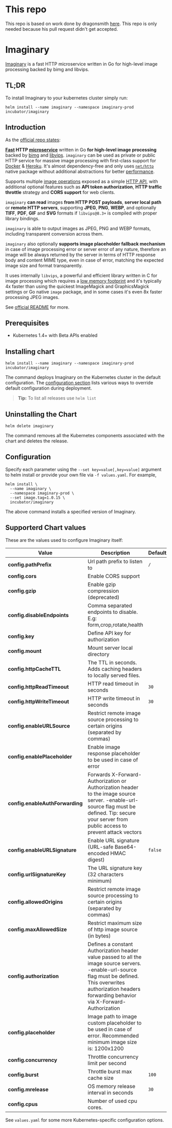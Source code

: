 # This repo

This repo is based on work done by dragonsmith [here](https://github.com/dragonsmith/charts/tree/incubator/imaginary/incubator/imaginary). This repo is only needed because his pull request didn't get accepted.

# Imaginary

[Imaginary](https://github.com/h2non/imaginary/blob/master/README.md#imaginary-----) is a fast HTTP microservice written in Go for high-level image processing backed by bimg and libvips.

## TL;DR

To install Imaginary to your kubernetes cluster simply run:

```shell
helm install --name imaginary --namespace imaginary-prod incubator/imaginary
```

## Introduction

As the [official repo states](https://github.com/h2non/imaginary/blob/master/README.md#imaginary-----):

**[Fast](#benchmarks) HTTP [microservice](http://microservices.io/patterns/microservices.html)** written in Go **for high-level image processing** backed by [bimg](https://github.com/h2non/bimg) and [libvips](https://github.com/jcupitt/libvips). `imaginary` can be used as private or public HTTP service for massive image processing with first-class support for [Docker](#docker) & [Heroku](#heroku).
It's almost dependency-free and only uses [`net/http`](http://golang.org/pkg/net/http/) native package without additional abstractions for better [performance](#performance).

Supports multiple [image operations](#supported-image-operations) exposed as a simple [HTTP API](#http-api),
with additional optional features such as **API token authorization**, **HTTP traffic throttle** strategy and **CORS support** for web clients.

`imaginary` **can read** images **from HTTP POST payloads**, **server local path** or **remote HTTP servers**, supporting **JPEG**, **PNG**, **WEBP**, and optionally **TIFF**, **PDF**, **GIF** and **SVG** formats if `libvips@8.3+` is compiled with proper library bindings.

`imaginary` is able to output images as JPEG, PNG and WEBP formats, including transparent conversion across them.

`imaginary` also optionally **supports image placeholder fallback mechanism** in case of image processing error or server error of any nature, therefore an image will be always returned by the server in terms of HTTP response body and content MIME type, even in case of error, matching the expected image size and format transparently.

It uses internally `libvips`, a powerful and efficient library written in C for image processing
which requires a [low memory footprint](http://www.vips.ecs.soton.ac.uk/index.php?title=Speed_and_Memory_Use)
and it's typically 4x faster than using the quickest ImageMagick and GraphicsMagick
settings or Go native `image` package, and in some cases it's even 8x faster processing JPEG images.

See [official README](https://github.com/h2non/imaginary/blob/master/README.md#contents) for more.

## Prerequisites

* Kubernetes 1.4+ with Beta APIs enabled

## Installing chart

```shell
helm install --name imaginary --namespace imaginary-prod incubator/imaginary
```

The command deploys Imaginary on the Kubernetes cluster in the default configuration. The [configuration section](#configuration) lists various ways to override default configuration during deployment.

> **Tip:** To list all releases use `helm list`

## Uninstalling the Chart

```shell
helm delete imaginary
```

The command removes all the Kubernetes components associated with the chart and deletes the release.

## Configuration

Specify each parameter using the `--set key=value[,key=value]` argument to helm install or provide your own file via `-f values.yaml`. For example,

```shell
helm install \
  --name imaginary \
  --namespace imaginary-prod \
  --set image.tag=1.0.15 \
  incubator/imaginary
```

The above command installs a specified version of Imaginary.

## Supporterd Chart values

These are the values used to configure Imaginary itself:

|Value|Description|Default|
|-----|-----------|-------|
|**config.pathPrefix**|Url path prefix to listen to|`/`|
|**config.cors**|Enable CORS support||
|**config.gzip**|Enable gzip compression (deprecated)||
|**config.disableEndpoints**|Comma separated endpoints to disable. E.g: form,crop,rotate,health||
|**config.key**|Define API key for authorization||
|**config.mount**|Mount server local directory||
|**config.httpCacheTTL**|The TTL in seconds. Adds caching headers to locally served files.||
|**config.httpReadTimeout**|HTTP read timeout in seconds|`30`|
|**config.httpWriteTimeout**|HTTP write timeout in seconds|`30`|
|**config.enableURLSource**|Restrict remote image source processing to certain origins (separated by commas)||
|**config.enablePlaceholder**|Enable image response placeholder to be used in case of error|
|**config.enableAuthForwarding**|Forwards X-Forward-Authorization or Authorization header to the image source server. -enable-url-source flag must be defined. Tip: secure your server from public access to prevent attack vectors||
|**config.enableURLSignature**|Enable URL signature (URL-safe Base64-encoded HMAC digest)|`false`|
|**config.urlSignatureKey**|The URL signature key (32 characters minimum)||
|**config.allowedOrigins**|Restrict remote image source processing to certain origins (separated by commas)||
|**config.maxAllowedSize**|Restrict maximum size of http image source (in bytes)||
|**config.authorization**|Defines a constant Authorization header value passed to all the image source servers. -enable-url-source flag must be defined. This overwrites authorization headers forwarding behavior via X-Forward-Authorization||
|**config.placeholder**|Image path to image custom placeholder to be used in case of error. Recommended minimum image size is: 1200x1200||
|**config.concurrency**|Throttle concurrency limit per second||
|**config.burst**|Throttle burst max cache size|`100`|
|**config.mrelease**|OS memory release interval in seconds|`30`|
|**config.cpus**|Number of used cpu cores.||

See `values.yaml` for some more Kubernetes-specific configuration options.
